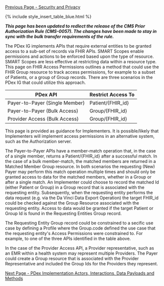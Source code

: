 [Previous Page - Security and Privacy](securityandprivacy.html)

{% include style_insert_table_blue.html %}

<div class="stu-note">
<b><i>This page has been updated to redlect the release of the CMS Prior Authorization Rule (CMS-0057).
The changes have been made to stay in sync with the bulk transfer requirements of the rule. 
</i></b>
</div>

The PDex IG implements APIs that require external entities to be granted access to a sub-set of records 
via FHIR APIs. SMART Scopes enable permissions and actions to be enforced based upon the type of 
resource. SMART Scopes are less effective at restricting data within a resource type. This page on 
FHIR Access Permissions outlines a method that could use the FHIR Group resource to track access 
permissions, for example to a subset of Patients, or a group of Group records. There are three
scenarios in the PDex IG that could utilize this approach.

| PDex API                       | Restrict Access To |
|--------------------------------|--------------------|
| Payer-to-Payer (Single Member) | Patient/{FHIR_id}  |
| Payer-to-Payer (Bulk Access)   | Group/{FHIR_id}    |
| Provider Access (Bulk Access)  | Group/{FHIR_id}    |

This page is provided as guidance for Implementers. It is possible/likely that Implementers will 
implement access permissions in an alternative system, such as the Authorization server.

The Payer-to-Payer APIs have a member-match operation that, in the case of a single member, returns a 
Patient/{FHIR_id} after a successful match. In the case of a bulk member-match, the matched members
are returned in a Matched Member Group resource. In both scenarios the requesting (New) Payer may
perform this match operation multiple times and should only be granted access to data for the matched 
members, whether in a Group or after a single match. An Implementer could choose to record the matched
Id (either Patient or Group) in a Group record that is associated with the requesting entity. 
Subsequently, when the requesting entity performs the data request (e.g. via the Da Vinci Data Export
Operation) the target FHIR_id could be checked against the Group Resource associated with the requesting
entity. Access to data would be granted if the target Patient or Group Id is found in the Requesting 
Entities Group record.

The Requesting Entity Group record could be constrained to a secific use case by defining a Profile 
where the Group.code defined the use case that the requesting entity's Access Permissions were 
constrained to. For example, to one of the three APIs identified in the table above.

In the case of the Provider Access API, a Provider representative, such as an EMR within a health system
may represent multiple Providers. The Payer could create a Group resource that is associated with the 
Provider Representative and included the Group Ids for the Providers they represent.

[Next Page - PDex Implementation Actors, Interactions, Data Payloads and Methods](pdeximplementationactorsinteractionsdatapayloadsandmethods.html)



